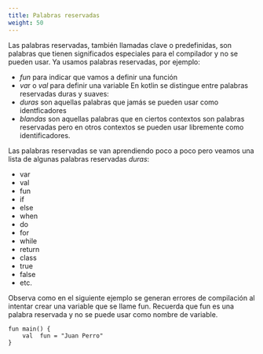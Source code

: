 ```yaml
---
title: Palabras reservadas
weight: 50
---
```

Las palabras reservadas, también llamadas clave o predefinidas, son palabras  que tienen significados especiales para el compilador y no se pueden usar. 
Ya usamos palabras reservadas, por ejemplo:
- *fun* para indicar que vamos a definir una función
- *va*r o *val* para definir una variable
En kotlin se distingue entre palabras reservadas duras y suaves:
- *duras* son aquellas palabras que jamás se pueden usar como identficadores
- *blandas* son aquellas palabras que en ciertos contextos son palabras reservadas pero en otros contextos se pueden usar libremente como identificadores.

Las palabras reservadas se van aprendiendo poco a poco pero veamos una lista de algunas  palabras reservadas *duras*:
- var
- val
- fun
- if
- else
- when
- do
- for
- while
- return
- class
- true
- false
- etc.

Observa como en el siguiente ejemplo se generan errores de compilación al intentar crear una variable que se llame fun. Recuerda que fun es una palabra reservada y no se puede usar como nombre de variable. 
~~~
fun main() {
    val  fun = "Juan Perro"
}
~~~
